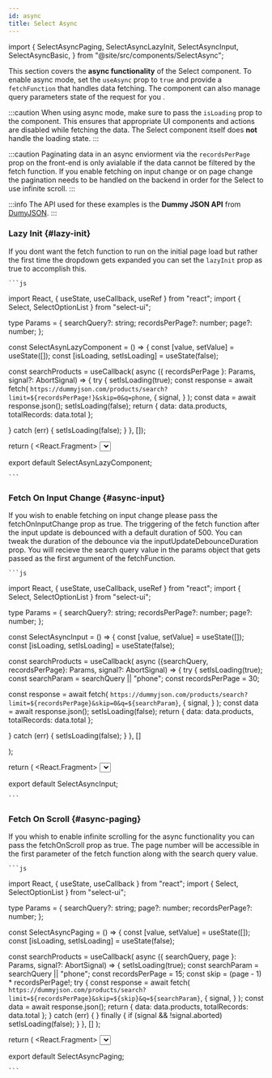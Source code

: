 ```yaml
---
id: async
title: Select Async
---
```


import {
SelectAsyncPaging,
SelectAsyncLazyInit,
SelectAsyncInput,
SelectAsyncBasic,
} from "@site/src/components/SelectAsync";

This section covers the **async functionality** of the Select component. To enable async mode, set the `useAsync` prop to `true` and provide a `fetchFunction` that handles data fetching. The component can also manage query parameters state of the request for you .

:::caution
When using async mode, make sure to pass the `isLoading` prop to the component. This ensures that appropriate UI components and actions are disabled while fetching the data. The Select component itself does **not** handle the loading state.
:::

:::caution
Paginating data in an async enviorment via the `recordsPerPage` prop on the front-end is only avialable if the data cannot be filtered by the fetch function. If you enable fetching on input change or on page change the pagination needs to be handled on the backend in order for the Select to use infinite scroll.
:::

:::info
The API used for these examples is the **Dummy JSON API** from [DumyJSON](https://dummyjson.com/).
:::

### Lazy Init {#lazy-init}

If you dont want the fetch function to run on the initial page load but rather the first time the dropdown gets expanded you can set the `lazyInit` prop as true to accomplish this.

<SelectAsyncLazyInit />

    ```js

import React, { useState, useCallback, useRef } from "react";
import { Select, SelectOptionList } from "select-ui";

type Params = {
searchQuery?: string;
recordsPerPage?: number;
page?: number;
};

const SelectAsynLazyComponent = () => {
const [value, setValue] = useState<SelectOptionList>([]);
const [isLoading, setIsLoading] = useState(false);

const searchProducts = useCallback(
async ({ recordsPerPage }: Params, signal?: AbortSignal) => {
try {
setIsLoading(true);
const response = await fetch(
`https://dummyjson.com/products/search?limit=${recordsPerPage!}&skip=0&q=phone`,
{
signal,
}
);
const data = await response.json();
setIsLoading(false);
return { data: data.products, totalRecords: data.total };

} catch (err) {
setIsLoading(false);
}
},
[]);

return (
<React.Fragment>
<Select
        labelKey="title"
        lazyInit={true}
        isMultiValue={true}
        recordsPerPage={20}
        useAsync={true}
        fetchOnInputChange={false}
        fetchOnScroll={false}
        fetchFunction={searchProducts}
        isLoading={isLoading}
        value={value}
        onChange={setValue}
      />
</React.Fragment>
);
};

export default SelectAsynLazyComponent;

    ```

### Fetch On Input Change {#async-input}

If you wish to enable fetching on input change please pass the fetchOnInputChange prop as true. The triggering of the fetch function after the input update is debounced with a default duration of 500. You can tweak the duration of the debounce via the inputUpdateDebounceDuration prop. You will recieve the search query value in the params object that gets passed as the first argument of the fetchFunction.

<SelectAsyncInput />

    ```js

import React, { useState, useCallback, useRef } from "react";
import { Select, SelectOptionList } from "select-ui";

type Params = {
searchQuery?: string;
recordsPerPage?: number;
page?: number;
};

const SelectAsyncInput = () => {
const [value, setValue] = useState<SelectOptionList>([]);
const [isLoading, setIsLoading] = useState(false);

const searchProducts = useCallback(
async ({searchQuery, recordsPerPage}: Params, signal?: AbortSignal) => {
try {
setIsLoading(true);
const searchParam = searchQuery || "phone";
const recordsPerPage = 30;

const response = await fetch(
`https://dummyjson.com/products/search?limit=${recordsPerPage}&skip=0&q=${searchParam}`,
{
signal,
}
);
const data = await response.json();
setIsLoading(false);
return { data: data.products, totalRecords: data.total };

} catch (err) {
setIsLoading(false);
}
},
[]

);

return (
<React.Fragment>
<Select
        labelKey="title"
        key="async-input"
        isMultiValue={true}
        useAsync={true}
        fetchOnInputChange={true}
        lazyInit={true}
        fetchFunction={searchProducts}
        isLoading={isLoading}
        recordsPerPage={20}
        value={value}
        onChange={setValue}
      />
</React.Fragment>
);
};

export default SelectAsyncInput;

    ```

### Fetch On Scroll {#async-paging}

If you whish to enable infinite scrolling for the async functionality you can pass the fetchOnScroll prop as true. The page number will be accessible in the first parameter of the fetch function along with the search query value.

<SelectAsyncPaging />

    ```js

import React, { useState, useCallback } from "react";
import { Select, SelectOptionList } from "select-ui";

type Params = {
searchQuery?: string;
page?: number;
recordsPerPage?: number;
};

const SelectAsyncPaging = () => {
const [value, setValue] = useState<SelectOptionList>([]);
const [isLoading, setIsLoading] = useState(false);

const searchProducts = useCallback(
async ({ searchQuery, page }: Params, signal?: AbortSignal) => {
setIsLoading(true);
const searchParam = searchQuery || "phone";
const recordsPerPage = 15;
const skip = (page - 1) \* recordsPerPage!;
try {
const response = await fetch(
`https://dummyjson.com/products/search?limit=${recordsPerPage}&skip=${skip}&q=${searchParam}`,
{
signal,
}
);
const data = await response.json();
return { data: data.products, totalRecords: data.total };
} catch (err) {
} finally {
if (signal && !signal.aborted) setIsLoading(false);
}
},
[]
);

return (
<React.Fragment>
<Select
        labelKey="title"
        isMultiValue={true}
        useAsync={true}
        lazyInit={true}
        fetchOnInputChange={true}
        fetchOnScroll={true}
        fetchFunction={searchBooks}
        isLoading={isLoading}
        value={value}
        onChange={setValue}
      />
</React.Fragment>
);
};

export default SelectAsyncPaging;

    ```
